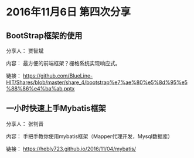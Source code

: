 # 2016年11月6日 第四次分享

## BootStrap框架的使用

分享人： 贾智斌

内容： 最方便的前端框架？栅格系统实现响应式。

链接： https://github.com/BlueLine-HIT/Shares/blob/master/share_4/bootstrap%e7%ae%80%e5%8d%95%e5%88%86%e4%ba%ab.pptx

## 一小时快速上手Mybatis框架

分享人： 张钊晋

内容： 手把手教你使用mybatis框架（Mapper代理开发，Mysql数据库）

链接： https://hebly723.github.io/2016/11/04/mybatis/
